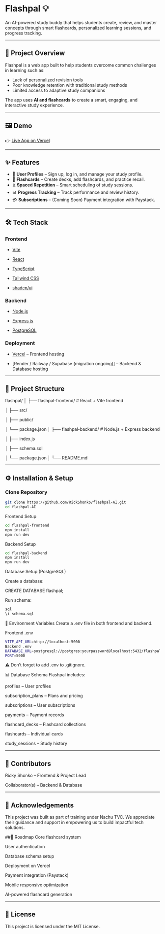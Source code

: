 # Flashpal 💡  
An AI-powered study buddy that helps students create, review, and master concepts through smart flashcards, personalized learning sessions, and progress tracking.  

---

## 🚀 Project Overview  
Flashpal is a web app built to help students overcome common challenges in learning such as:  
- Lack of personalized revision tools  
- Poor knowledge retention with traditional study methods  
- Limited access to adaptive study companions  

The app uses **AI and flashcards** to create a smart, engaging, and interactive study experience.  

---

## 🖼️ Demo  
👉 [Live App on Vercel](https://your-vercel-link-here)  

---

## ✨ Features  
- 👤 **User Profiles** – Sign up, log in, and manage your study profile.  
- 🧠 **Flashcards** – Create decks, add flashcards, and practice recall.  
- ⏳ **Spaced Repetition** – Smart scheduling of study sessions.  
- 📊 **Progress Tracking** – Track performance and review history.  
- 💳 **Subscriptions** – (Coming Soon) Payment integration with Paystack.  

---

## 🛠️ Tech Stack  
### Frontend  
- [Vite](https://vitejs.dev/)
  
- [React](https://react.dev/)
  
- [TypeScript](https://www.typescriptlang.org/)
 
- [Tailwind CSS](https://tailwindcss.com/)
   
- [shadcn/ui](https://ui.shadcn.com/)  

### Backend  
- [Node.js](https://nodejs.org/)
  
- [Express.js](https://expressjs.com/)
  
- [PostgreSQL](https://www.postgresql.org/)  

### Deployment  
- [Vercel](https://vercel.com/) – Frontend hosting
  
- [Render / Railway / Supabase (migration ongoing)] – Backend & Database hosting  

---

## 📂 Project Structure  
flashpal/
│
├── flashpal-frontend/ # React + Vite frontend

│ ├── src/

│ ├── public/

│ └── package.json
│
├── flashpal-backend/ # Node.js + Express backend

│ ├── index.js

│ ├── schema.sql

│ └── package.json
│
└── README.md



---

## ⚙️ Installation & Setup  

### Clone Repository  
```bash
git clone https://github.com/RickShonko/flashpal-AI.git
cd flashpal-AI
```
Frontend Setup
```bash
cd flashpal-frontend
npm install
npm run dev
```
Backend Setup
```bash
cd flashpal-backend
npm install
npm run dev
```

Database Setup (PostgreSQL)

Create a database:

CREATE DATABASE flashpal;

Run schema:

```bash
sql
\i schema.sql
```
🔑 Environment Variables
Create a .env file in both frontend and backend.

Frontend .env

```bash
VITE_API_URL=http://localhost:5000
Backend .env
DATABASE_URL=postgresql://postgres:yourpassword@localhost:5432/flashpal
PORT=5000
```
⚠️ Don’t forget to add .env to .gitignore.

📊 Database Schema
Flashpal includes:

profiles – User profiles

subscription_plans – Plans and pricing

subscriptions – User subscriptions

payments – Payment records

flashcard_decks – Flashcard collections

flashcards – Individual cards

study_sessions – Study history

---

## 👥 Contributors
Ricky Shonko – Frontend & Project Lead

Collaborator(s) – Backend & Database

---

## 🙏 Acknowledgements
This project was built as part of training under Nachu TVC.
We appreciate their guidance and support in empowering us to build impactful tech solutions.

##📌 Roadmap
 Core flashcard system

 User authentication

 Database schema setup

 Deployment on Vercel

 Payment integration (Paystack)

 Mobile responsive optimization

 AI-powered flashcard generation

---
## 📜 License
This project is licensed under the MIT License.
